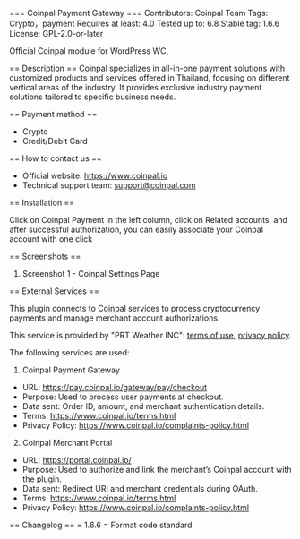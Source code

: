 === Coinpal Payment Gateway ===
Contributors: Coinpal Team
Tags: Crypto，payment
Requires at least: 4.0
Tested up to: 6.8
Stable tag: 1.6.6
License: GPL-2.0-or-later

Official Coinpal module for WordPress WC.

== Description ==
Coinpal specializes in all-in-one payment solutions with customized products and services offered in Thailand, focusing on different vertical areas of the industry. It provides exclusive industry payment solutions tailored to specific business needs.

== Payment method ==
* Crypto
* Credit/Debit Card

== How to contact us ==
* Official website: <https://www.coinpal.io>
* Technical support team: <support@coinpal.com>

== Installation ==

Click on Coinpal Payment in the left column, click on Related accounts, and after successful authorization, you can easily associate your Coinpal account with one click

== Screenshots ==

1. Screenshot 1 - Coinpal Settings Page

== External Services ==

This plugin connects to Coinpal services to process cryptocurrency payments and manage merchant account authorizations.

This service is provided by "PRT Weather INC": [terms of use](https://www.coinpal.io/terms.html), [privacy policy](https://www.coinpal.io/complaints-policy.html).

The following services are used:

1. Coinpal Payment Gateway
- URL: https://pay.coinpal.io/gateway/pay/checkout
- Purpose: Used to process user payments at checkout.
- Data sent: Order ID, amount, and merchant authentication details.
- Terms: https://www.coinpal.io/terms.html
- Privacy Policy: https://www.coinpal.io/complaints-policy.html

2. Coinpal Merchant Portal
- URL: https://portal.coinpal.io/
- Purpose: Used to authorize and link the merchant’s Coinpal account with the plugin.
- Data sent: Redirect URI and merchant credentials during OAuth.
- Terms: https://www.coinpal.io/terms.html
- Privacy Policy: https://www.coinpal.io/complaints-policy.html

== Changelog ==
= 1.6.6 =
Format code standard

